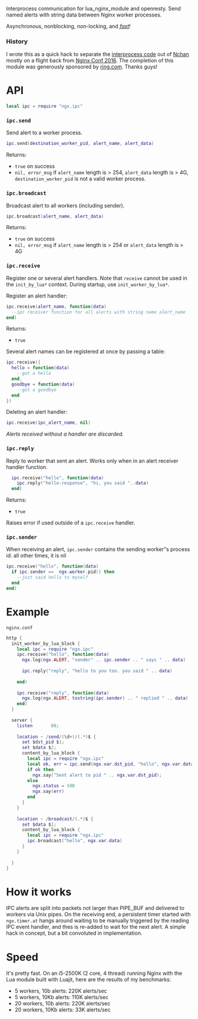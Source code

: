 Interprocess communication for lua_nginx_module and openresty. Send named alerts with string data between Nginx worker processes.

Asynchronous, nonblocking, non-locking, and [*fast*](#speed)!

### History 

I wrote this as a quick hack to separate the [interprocess code](https://github.com/slact/nchan/tree/master/src/store/memory) out of [Nchan](https://github.com/slact/nchan) mostly on a flight back from [Nginx Conf 2016](https://www.nginx.com/nginxconf/2016). The completion of this module was generously sponsored by [ring.com](https://ring.com). Thanks guys!

# API

```lua
local ipc = require "ngx.ipc"
```

### `ipc.send`
Send alert to a worker process.
```lua
ipc.send(destination_worker_pid, alert_name, alert_data)
```

Returns:
 - `true` on success
 - `nil, error_msg` if `alert_name` length is > 254, `alert_data` length is > 4G, `destination_worker_pid` is not a valid worker process.


### `ipc.broadcast`
Broadcast alert to all workers (including sender).
```lua
ipc.broadcast(alert_name, alert_data)
```

Returns:
 - `true` on success
 - `nil, error_msg` if `alert_name` length is > 254 or `alert_data` length is > 4G

### `ipc.receive`
Register one or several alert handlers. 
Note that `receive` cannot be used in the `init_by_lua*` context. During startup, use `init_worker_by_lua*`.

Register an alert handler:
```lua
ipc.receive(alert_name, function(data)
  --ipc receiver function for all alerts with string name alert_name
end)
```
Returns:
 - `true`

Several alert names can be registered at once by passing a table:
```lua
ipc.receive({
  hello = function(data) 
    --got a hello
  end,
  goodbye = function(data)
    --got a goodbye
  end
})
```

Deleting an alert handler:
```lua
ipc.receive(ipc_alert_name, nil)
```

*Alerts received without a handler are discarded.*

### `ipc.reply`
Reply to worker that sent an alert. Works only when in an alert receiver handler function.

```lua
  ipc.receive("hello", function(data)
    ipc.reply("hello-response", "hi, you said "..data)
  end)
```

Returns:
 - `true`
 
Raises error if used outside of a `ipc.receive` handler.


### `ipc.sender`
When receiving an alert, `ipc.sender` contains the sending worker"s process id.
all other times, it is nil
```lua
ipc.receive("hello", function(data)
  if ipc.sender ==  ngx.worker.pid() then
    --just said hello to myself
  end
end)
```

# Example

`nginx.conf`
```lua
http {
  init_worker_by_lua_block {
    local ipc = require "ngx.ipc"
    ipc.receive("hello", function(data)
      ngx.log(ngx.ALERT, "sender" .. ipc.sender .. " says " .. data)
      
      ipc.reply("reply", "hello to you too. you said " .. data)
      
    end)
    
    ipc.receive("reply", function(data) 
      ngx.log(ngx.ALERT, tostring(ipc.sender) .. " replied " .. data)
    end) 
  }
  
  server {
    listen       80;
    
    location ~ /send/(\d+)/(.*)$ {
      set $dst_pid $1;
      set $data $2;
      content_by_lua_block {
        local ipc = require "ngx.ipc"
        local ok, err = ipc.send(ngx.var.dst_pid, "hello", ngx.var.data)
        if ok then
          ngx.say("Sent alert to pid " .. ngx.var.dst_pid);
        else
          ngx.status = 500
          ngx.say(err)
        end
      }
    }
    
    location ~ /broadcast/(.*)$ {
      set $data $1;
      content_by_lua_block { 
        local ipc = require "ngx.ipc"
        ipc.broadcast("hello", ngx.var.data)
      }
    }
    
  }
}

```

# How it works

IPC alerts are split into packets not larger than PIPE_BUF and delivered to workers via Unix pipes. On the receiving end, a persistent timer started with `ngx.timer.at` hangs around waiting to be manually triggered by the reading IPC event handler, and thes is re-added to wait for the next alert. A simple hack in concept, but a bit convoluted in implementation.

# Speed

It's pretty fast. On an i5-2500K (2 core, 4 thread) running Nginx with the Lua module built with Luajit, here are the results of my benchmarks:
 - 5 workers, 10b alerts: 220K alerts/sec
 - 5 workers, 10Kb alerts: 110K alerts/sec
 - 20 workers, 10b alerts: 220K alerts/sec
 - 20 workers, 10Kb alerts: 33K alerts/sec




